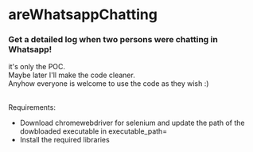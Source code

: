 # areWhatsappChatting
<h3>Get a detailed log when two persons were chatting in Whatsapp!</h3>
 it's only the POC.<br>
 Maybe later I'll make the code cleaner.<br>
 Anyhow everyone is welcome to use the code as they wish :)<br><br>

 Requirements:
 * Download chromewebdriver for selenium and update the path of the dowbloaded executable in executable_path=
 * Install the required libraries
